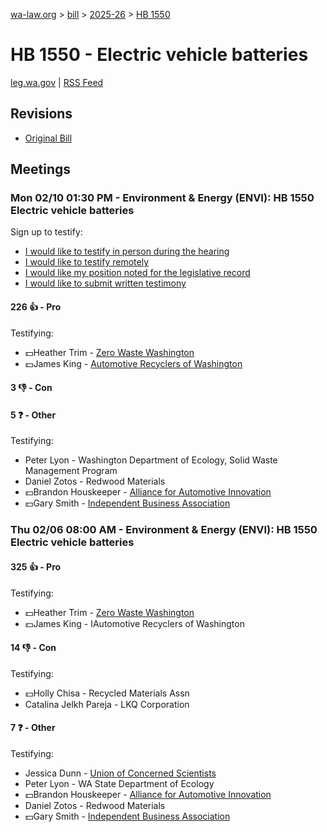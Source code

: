 [wa-law.org](/) > [bill](/bill/) > [2025-26](/bill/2025-26/) > [HB 1550](/bill/2025-26/hb/1550/)

# HB 1550 - Electric vehicle batteries
[leg.wa.gov](https://app.leg.wa.gov/billsummary?BillNumber=1550&Year=2025&Initiative=false) | [RSS Feed](./rss.xml)

## Revisions
* [Original Bill](1/)

## Meetings
### Mon 02/10 01:30 PM - Environment & Energy (ENVI): HB 1550 Electric vehicle batteries
Sign up to testify:
* [I would like to testify in person during the hearing](https://app.leg.wa.gov/csi/Testifier/Add?chamber=House&mId=32755&aId=163721&caId=25752&tId=1)
* [I would like to testify remotely](https://app.leg.wa.gov/csi/Testifier/Add?chamber=House&mId=32755&aId=163721&caId=25752&tId=2)
* [I would like my position noted for the legislative record](https://app.leg.wa.gov/csi/Testifier/Add?chamber=House&mId=32755&aId=163721&caId=25752&tId=3)
* [I would like to submit written testimony](https://app.leg.wa.gov/csi/Testifier/Add?chamber=House&mId=32755&aId=163721&caId=25752&tId=4)

#### 226 👍 - Pro
Testifying:
* 💵Heather Trim - [Zero Waste Washington](/org/zero_waste_washington/)
* 💵James King - [Automotive Recyclers of Washington](/org/automotive_recyclers_of_washington/)

#### 3 👎 - Con

#### 5 ❓ - Other
Testifying:
* Peter Lyon - Washington Department of Ecology, Solid Waste Management Program
* Daniel Zotos - Redwood Materials
* 💵Brandon Houskeeper - [Alliance for Automotive Innovation](/org/alliance_for_automotive_innovation/)
* 💵Gary Smith - [Independent Business Association](/org/independent_business_association/)

### Thu 02/06 08:00 AM - Environment & Energy (ENVI): HB 1550 Electric vehicle batteries
#### 325 👍 - Pro
Testifying:
* 💵Heather Trim - [Zero Waste Washington](/org/zero_waste_washington/)
* 💵James King - IAutomotive Recyclers of Washington

#### 14 👎 - Con
Testifying:
* 💵Holly Chisa - Recycled Materials Assn
* Catalina Jelkh Pareja - LKQ Corporation

#### 7 ❓ - Other
Testifying:
* Jessica Dunn - [Union of Concerned Scientists](/org/union_of_concerned_scientists/)
* Peter Lyon - WA State Department of Ecology
* 💵Brandon Houskeeper - [Alliance for Automotive Innovation](/org/alliance_for_automotive_innovation/)
* Daniel Zotos - Redwood Materials
* 💵Gary Smith - [Independent Business Association](/org/independent_business_association/)
